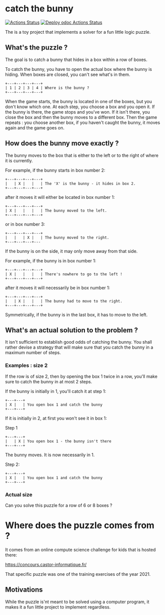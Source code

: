 # catch the bunny

[![Actions Status](https://github.com/mbarbin/catch-the-bunny/workflows/CI/badge.svg)](https://github.com/mbarbin/catch-the-bunny/actions/workflows/ci.yml)
[![Deploy odoc Actions Status](https://github.com/mbarbin/catch-the-bunny/workflows/Deploy-odoc/badge.svg)](https://github.com/mbarbin/catch-the-bunny/actions/workflows/deploy-odoc.yml)

The is a toy project that implements a solver for a fun little logic
puzzle.

## What's the puzzle ?

The goal is to catch a bunny that hides in a box within a row of
boxes.

To catch the bunny, you have to open the actual box where the bunny is
hiding. When boxes are closed, you can't see what's in them.
```
+---+---+---+---+
| 1 | 2 | 3 | 4 | Where is the bunny ?
+---+---+---+---+
```
When the game starts, the bunny is located in one of the boxes, but
you don't know which one. At each step, you choose a box and you open
it. If the bunny is there, the game stops and you've won. If it isn't
there, you close the box and then the bunny moves to a different box.
Then the game repeats : you choose another box, if you haven't caught
the bunny, it moves again and the game goes on.

## How does the bunny move exactly ?

The bunny moves to the box that is either to the left or to the right
of where it is currently.

For example, if the bunny starts in box number 2:
```
+---+---+---+---+
|   | X |   |   | The 'X' is the bunny - it hides in box 2.
+---+---+---+---+
```
after it moves it will either be located in box number 1:
```
+---+---+---+---+
| X |   |   |   | The bunny moved to the left.
+---+---+---+---+
```
or in box number 3:
```
+---+---+---+---+
|   |   | X |   | The bunny moved to the right.
+---+---+---+---
```
If the bunny is on the side, it may only move away from that side.

For example, if the bunny is in box number 1:
```
+---+---+---+---+
| X |   |   |   | There's nowhere to go to the left !
+---+---+---+---+
```
after it moves it will necessarily be in box number 1:
```
+---+---+---+---+
|   | X |   |   | The bunny had to move to the right.
+---+---+---+---+
```
Symmetrically, if the bunny is in the last box, it has to move to the
left.

## What's an actual solution to the problem ?

It isn't sufficient to establish good odds of catching the bunny. You
shall rather devise a strategy that will make sure that you catch the
bunny in a maximum number of steps.

### Examples : size 2

If the row is of size 2, then by opening the box 1 twice in a row,
you'll make sure to catch the bunny in at most 2 steps.

If the bunny is initially in 1, you'll catch it at step 1:
```
+---+---+
| X |   | You open box 1 and catch the bunny
+---+---+
```
If it is initially in 2, at first you won't see it in box 1:

Step 1
```
+---+---+
|   | X | You open box 1 - the bunny isn't there
+---+---+
```
The bunny moves. It is now necessarily in 1.

Step 2:
```
+---+---+
| X |   | You open box 1 and catch the bunny
+---+---+
```
### Actual size

Can you solve this puzzle for a row of 6 or 8 boxes ?

# Where does the puzzle comes from ?

It comes from an online compute science challenge for kids that is
hosted there:

https://concours.castor-informatique.fr/

That specific puzzle was one of the training exercises of the year
2021.

## Motivations

While the puzzle is'nt meant to be solved using a computer program, it
makes it a fun little project to implement regardless.
